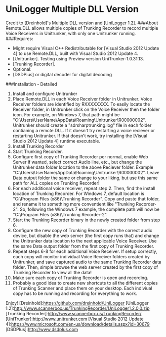# UniLogger Multiple DLL Version
Credit to [Dreinhold]'s Multiple DLL version and [UniLogger 1.2].
###About
Remote.DLL allows multiple copies of Trunking Recorder to record multiple Voice Receivers in Unitrunker, with only one Unitrunker running.
###Requires:
- Might require Visual C++ Redistributable for [Visual Studio 2012 Update 4] to use Remote.DLL, built with Visual Studio 2012 Update 4.
- [Unitrunker]. Testing using Preview version UniTrunker-1.0.31.13.
- [Trunking Recorder].
- Optional:
 - [DSDPlus] or digital decoder for digital decoding

###Installation - Detailed
1. Install and configure Unitrunker
2. Place Remote.DLL in each Voice Receiver folder in Unitrunker. Voice Receiver folders are identified by RXXXXXXXX. To easily locate the Receiver folder, in Unitrunker click on the Voice Receiver then the folder icon. For example, on Windows 7, that path might be "C:\Users\UserName\AppData\Roaming\Unitrunker\R00000002". Unitrunker should create a "sdrsharptrunking.log" file in each folder contianing a remote.DLL. If it doesn't try restarting a voice reciever or restarting Unitrunker. If that doesn't work, try installing the [Visual Studio 2012 Update 4] runtime executable.
3. Install Trunking Recorder
4. Start Trunking Recorder.
5. Configure first copy of Trunking Recorder per normal, enable Web Server if wanted, select correct Audio line, etc., but change the Unitrunker data folder location to the above Reciever folder. Example "C:\Users\UserName\AppData\Roaming\Unitrunker\R00000002". Leave Data output folder the same or change to your liking, but use this same path for ALL copies on Trunking Recorder!
6. For each additional voice receiver, repeat step 2. Then, find the install location of Trunking Recorder. For Windows 7, default location is "C:\Program Files (x86)\Trunking Recorder". Copy and paste that folder, and rename it to something more conventient like "Trunking Recorder-2". So, following the Windows 7 example, the complete path will now be "C:\Program Files (x86)\Trunking Recorder-2".
7. Start the Trunking Recorder binary in the newly created folder from step 6.
8. Configure the new copy of Trunking Recorder with the correct audio device, but disable the web server (the first copy runs that) and change the Unitrunker data location to the next applicable Voice Receiver. Use the same Data output folder from the first copy of Trunking Recorder.
9. Repeat steps 6-8 for each additional Voice Receiver. If setup correctly, each copy will monitor individual Voice Receiver folders created by Unitrunker, and save captured audio to the same Trunking Recorder data folder. Then, simple browse the web server created by the first copy of Trunking Recorder to view all the data!
10. Make sure each copy of Trunking Recorder is open and recording.
11. Probably a good idea to create new shortcuts to all the different copies of Trunking Scanner and place them on your desktop. Each indiviual copy has to be running and recording for everything to work.

Enjoy!
[Dreinhold]:https://github.com/dreinhold/UniLogger
[UniLogger 1.2]:http://www.scannerbox.us/TrunkingRecorder/UniLogger1.2.0.0.zip
[Trunking Recorder]:http://www.scannerbox.us/TrunkingRecorder/
[UniTrunker]:http://www.unitrunker.com
[Visual Studio 2012 Update 4]:https://www.microsoft.com/en-us/download/details.aspx?id=30679
[DSDPlus]:http://www.dsdplus.com
